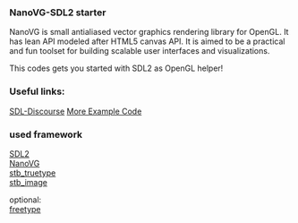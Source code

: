 ### NanoVG-SDL2 starter

NanoVG is small antialiased vector graphics rendering library for OpenGL. It has lean API modeled after HTML5 canvas API. It is aimed to be a practical and fun toolset for building scalable user interfaces and visualizations.

This codes gets you started with SDL2 as OpenGL helper!  

### Useful links:  
 [SDL-Discourse](https://discourse.libsdl.org) [More Example Code](https://gist.github.com/Acry/baa861b8e370c6eddbb18519c487d9d8)

### used framework
[SDL2](https://www.libsdl.org/)  
[NanoVG](https://github.com/memononen/NanoVG)  
[stb_truetype](http://nothings.org)  
[stb_image](http://nothings.org)  

optional:  
[freetype](http://freetype.org)  
